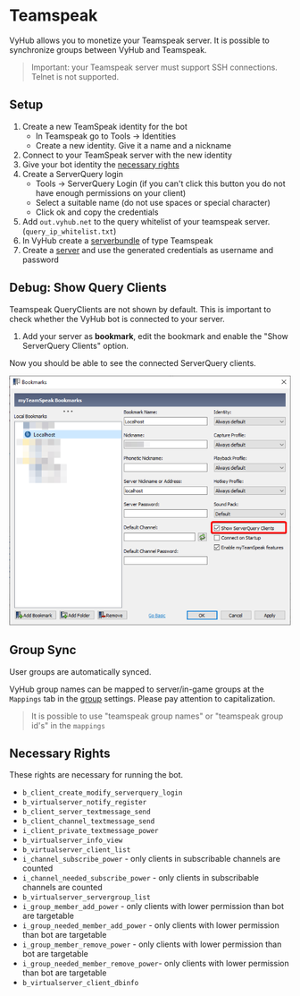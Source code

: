 # Teamspeak

VyHub allows you to monetize your Teamspeak server. It is possible to synchronize groups between VyHub and Teamspeak. 

>Important: your Teamspeak server must support SSH connections. Telnet is not supported.

## Setup

1. Create a new TeamSpeak identity for the bot
    - In Teamspeak go to Tools -> Identities
    - Create a new identity. Give it a name and a nickname
2. Connect to your TeamSpeak server with the new identity
3. Give your bot identity the [necessary rights](#necessary-rights)
4. Create a ServerQuery login
    - Tools -> ServerQuery Login (if you can't click this button you do not have enough permissions on your client)
    - Select a suitable name (do not use spaces or special character)
    - Click ok and copy the credentials
5. Add `out.vyhub.net` to the query whitelist of your teamspeak server. (`query_ip_whitelist.txt`)
6. In VyHub create a [serverbundle](../guide/server.md) of type Teamspeak
7. Create a [server](../guide/server.md) and use the generated credentials as username and password

## Debug: Show Query Clients

Teamspeak QueryClients are not shown by default. This is important to check whether the VyHub bot is connected to your server.

1. Add your server as **bookmark**, edit the bookmark and enable the "Show ServerQuery Clients" option.

Now you should be able to see the connected ServerQuery clients.

![Discord Role Permissions](../assets/game_integration_guide/teamspeak_edit_bookmark.png)



## Group Sync
User groups are automatically synced.

VyHub group names can be mapped to server/in-game groups at the `Mappings` tab in the [group](../guide/group.md) settings. Please pay attention to capitalization.  

> It is possible to use "teamspeak group names" or "teamspeak group id's" in the `mappings` 


## Necessary Rights
These rights are necessary for running the bot.

- `b_client_create_modify_serverquery_login`
- `b_virtualserver_notify_register`
- `b_client_server_textmessage_send`
- `b_client_channel_textmessage_send`
- `i_client_private_textmessage_power`
- `b_virtualserver_info_view`
- `b_virtualserver_client_list`
- `i_channel_subscribe_power` - only clients in subscribable channels are counted
- `i_channel_needed_subscribe_power` - only clients in subscribable channels are counted
- `b_virtualserver_servergroup_list`
- `i_group_member_add_power` - only clients with lower permission than bot are targetable
- `i_group_needed_member_add_power` - only clients with lower permission than bot are targetable
- `i_group_member_remove_power` - only clients with lower permission than bot are targetable
- `i_group_needed_member_remove_power`- only clients with lower permission than bot are targetable
- `b_virtualserver_client_dbinfo`
